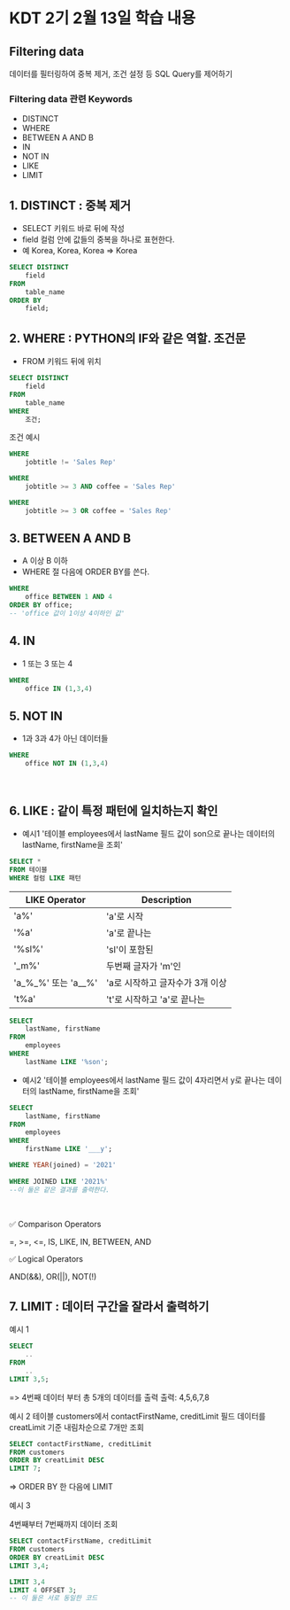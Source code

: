 # KDT 2기 2월 13일 학습 내용

## Filtering data
데이터를 필터링하여 중복 제거, 조건 설정 등 SQL Query를 제어하기

### Filtering data 관련 Keywords
- DISTINCT
- WHERE
- BETWEEN A AND B
- IN
- NOT IN
- LIKE
- LIMIT

## 1. DISTINCT : 중복 제거
- SELECT 키워드 바로 뒤에 작성
- field 컬럼 안에 값들의 중복을 하나로 표현한다. 
- 예 Korea, Korea, Korea => Korea

```SQL
SELECT DISTINCT
    field
FROM
    table_name
ORDER BY
    field;
```

## 2. WHERE : PYTHON의 IF와 같은 역할. 조건문
- FROM 키워드 뒤에 위치
```SQL
SELECT DISTINCT
    field
FROM
    table_name
WHERE
    조건;
```
조건 예시
```SQL
WHERE
    jobtitle != 'Sales Rep'
```
```SQL
WHERE
    jobtitle >= 3 AND coffee = 'Sales Rep'
```
```SQL
WHERE
    jobtitle >= 3 OR coffee = 'Sales Rep'
```
## 3. BETWEEN A AND B
- A 이상 B 이하
- WHERE 절 다음에 ORDER BY를 쓴다.

```SQL
WHERE
    office BETWEEN 1 AND 4
ORDER BY office;
-- 'office 값이 1이상 4이하인 값'
```
## 4. IN
- 1 또는 3 또는 4
```SQL
WHERE
    office IN (1,3,4)
```
## 5. NOT IN
- 1과 3과 4가 아닌 데이터들
```SQL
WHERE
    office NOT IN (1,3,4)
```
<BR>

## 6. LIKE : 같이 특정 패턴에 일치하는지 확인
- 예시1 '테이블 employees에서 lastName 필드 값이 son으로 끝나는 데이터의 lastName, firstName을 조회'

```sql
SELECT *
FROM 테이블
WHERE 컬럼 LIKE 패턴
```

|LIKE Operator|Description|
|-|-|
|'a%'|'a'로 시작|
|'%a'|'a'로 끝나는|
|'%sl%'|'sl'이 포함된|
|'_m%'|두번째 글자가 'm'인|
|'a_%_%' 또는 'a__%'|'a로 시작하고 글자수가 3개 이상|
|'t%a'|'t'로 시작하고 'a'로 끝나는|

```SQL
SELECT 
    lastName, firstName
FROM 
    employees
WHERE 
    lastName LIKE '%son';
```

- 예시2 '테이블 employees에서 lastName 필드 값이 4자리면서 y로 끝나는 데이터의 lastName, firstName을 조회'

```SQL
SELECT 
    lastName, firstName
FROM 
    employees
WHERE
    firstName LIKE '___y';
```
```SQL
WHERE YEAR(joined) = '2021' 
    
WHERE JOINED LIKE '2021%'
--이 둘은 같은 결과를 출력한다.
```

<BR>

✅ Comparison Operators

=, >=, <=, IS, LIKE, IN, BETWEEN, AND

✅ Logical Operators

AND(&&), OR(||), NOT(!)

## 7. LIMIT : 데이터 구간을 잘라서 출력하기

예시 1
```SQL
SELECT
    ..
FROM
    ..
LIMIT 3,5;
```
=> 4번째 데이터 부터 총 5개의 데이터를 출력
출력: 4,5,6,7,8

예시 2
테이블 customers에서 contactFirstName, creditLimit 필드 데이터를 creatLimit 기준 내림차순으로 7개만 조회
```sql
SELECT contactFirstName, creditLimit
FROM customers
ORDER BY creatLimit DESC
LIMIT 7;
```
=> ORDER BY 한 다음에 LIMIT

예시 3

4번째부터 7번째까지 데이터 조회
```sql
SELECT contactFirstName, creditLimit
FROM customers
ORDER BY creatLimit DESC
LIMIT 3,4;
```
```SQL
LIMIT 3,4
LIMIT 4 OFFSET 3;
-- 이 둘은 서로 동일한 코드
```

